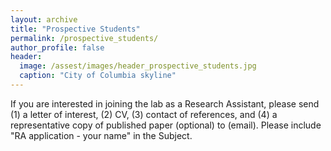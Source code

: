 ```yaml
---
layout: archive
title: "Prospective Students"
permalink: /prospective_students/
author_profile: false
header:
  image: /assest/images/header_prospective_students.jpg
  caption: "City of Columbia skyline"
---
```


If you are interested in joining the lab as a Research Assistant, please send (1) a letter of interest, (2) CV, (3) contact of references, and (4) a representative copy of published paper (optional) to (email). Please include "RA application - your name" in the Subject. 
